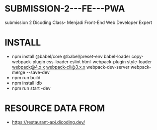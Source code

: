 # SUBMISSION-2---FE---PWA
submission 2  Dicoding Class- Menjadi Front-End Web Developer Expert


# INSTALL
- npm install @babel/core @babel/preset-env babel-loader copy-webpack-plugin css-loader eslint html-webpack-plugin style-loader webpack@4.x.x webpack-cli@3.x.x webpack-dev-server webpack-merge --save-dev
- npm run build
- npm install idb
- npm run start -dev



# RESOURCE DATA FROM
- https://restaurant-api.dicoding.dev/
